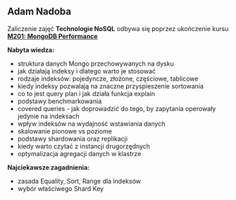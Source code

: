 ## Adam Nadoba  

Zaliczenie zajęć **Technologie NoSQL** odbywa się poprzez ukończenie kursu  
**[M201: MongoDB Performance](https://university.mongodb.com/courses/M201/about)**  

**Nabyta wiedza:**  
- struktura danych Mongo przechowywanych na dysku  
- jak działają indeksy i dlatego warto je stosować  
- rodzaje indeksów: pojedyncze, złożone, częściowe, tablicowe  
- kiedy indeksy pozwalają na znaczne przyspieszenie sortowania  
- co to jest query plan i jak działa funkcja explain  
- podstawy benchmarkowania  
- covered queries - jak doprowadzić do tego, by zapytania operowały jedynie na indeksach  
- wpływ indeksów na wydajność wstawiania danych  
- skalowanie pionowe vs poziome  
- podstawy shardowania oraz replikacji  
- kiedy warto czytać z instancji drugorzędnych    
- optymalizacja agregacji danych w klastrze  

**Najciekawsze zagadnienia:**  
- zasada Equality, Sort, Range dla indeksów  
- wybór właściwego Shard Key  
